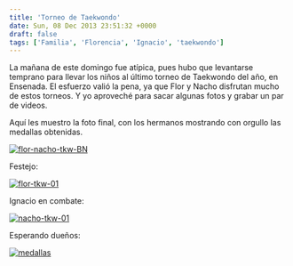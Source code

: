 ```yaml
---
title: 'Torneo de Taekwondo'
date: Sun, 08 Dec 2013 23:51:32 +0000
draft: false
tags: ['Familia', 'Florencia', 'Ignacio', 'taekwondo']
---
```


La mañana de este domingo fue atípica, pues hubo que levantarse temprano para llevar los niños al último torneo de Taekwondo del año, en Ensenada. El esfuerzo valió la pena, ya que Flor y Nacho disfrutan mucho de estos torneos. Y yo aproveché para sacar algunas fotos y grabar un par de videos. 

Aquí les muestro la foto final, con los hermanos mostrando con orgullo las medallas obtenidas. 

[![flor-nacho-tkw-BN](http://farm6.staticflickr.com/5475/11279494004_00bf06f335_z.jpg)](http://www.flickr.com/photos/manux-ch/11279494004 "flor-nacho-tkw-BN by Manuel Carlevaro, on Flickr") 

Festejo: 

[![flor-tkw-01](http://farm8.staticflickr.com/7292/11279477626_1da212bf54_z.jpg)](http://www.flickr.com/photos/manux-ch/11279477626 "flor-tkw-01 by Manuel Carlevaro, on Flickr") 

Ignacio en combate: 

[![nacho-tkw-01](http://farm4.staticflickr.com/3766/11279515436_7cdf9d7d6b_z.jpg)](http://www.flickr.com/photos/manux-ch/11279515436 "nacho-tkw-01 by Manuel Carlevaro, on Flickr") 

Esperando dueños: 

[![medallas](http://farm6.staticflickr.com/5521/11279449165_56e47b7dfc_z.jpg)](http://www.flickr.com/photos/manux-ch/11279449165 "medallas by Manuel Carlevaro, on Flickr")
